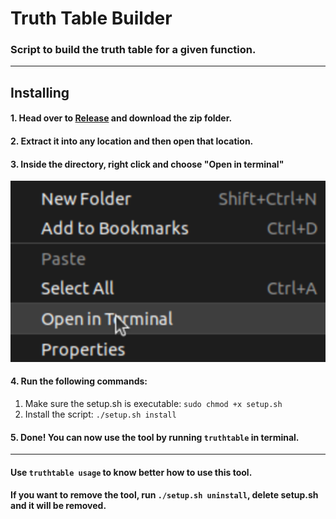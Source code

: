 # Truth Table Builder
### Script to build the truth table for a given function.

---
## Installing
#### 1. Head over to [Release](https://github.com/TiagoRG/uaveiro-leci/releases/tag/ttb) and download the zip folder.
#### 2. Extract it into any location and then open that location.
#### 3. Inside the directory, right click and choose "Open in terminal"
![- Unable to load image -](https://github.com/TiagoRG/uaveiro-leci/blob/master/tools/truthtable/openInTerminal.png)
#### 4. Run the following commands:
1. Make sure the setup.sh is executable: `sudo chmod +x setup.sh`<br>
2. Install the script: `./setup.sh install`
#### 5. Done! You can now use the tool by running `truthtable` in terminal.

---
#### Use `truthtable usage` to know better how to use this tool.
#### If you want to remove the tool, run `./setup.sh uninstall`, delete setup.sh and it will be removed.
